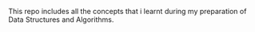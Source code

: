 This repo includes all the concepts that i learnt during my preparation of Data Structures and Algorithms.
